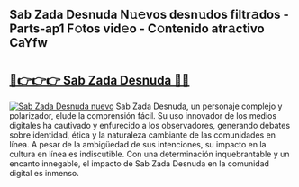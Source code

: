 ## Sab Zada Desnuda N𝚞𝚎vos desn𝚞dos filtr𝚊dos - Parts-ap1 F𝚘tos vid𝚎o - C𝚘ntenido atr𝚊ctivo CaYfw

# <h2><a href="http://mb0vhvl.tromn.icu/?c=Sab+Zada+Desnuda">🔗👉👉👉 Sab Zada Desnuda 🔗🔗</a></h2>

[![Sab Zada Desnuda nuevo](https://i.imgur.com/pEAQMta.gif)](http://mb0vhvl.tromn.icu/?c=Sab+Zada+Desnuda)
Sab Zada Desnuda, un personaje complejo y polarizador, elude la comprensión fácil. Su uso innovador de los medios digitales ha cautivado y enfurecido a los observadores, generando debates sobre identidad, ética y la naturaleza cambiante de las comunidades en línea. A pesar de la ambigüedad de sus intenciones, su impacto en la cultura en línea es indiscutible. Con una determinación inquebrantable y un encanto innegable, el impacto de Sab Zada Desnuda en la comunidad digital es inmenso.
